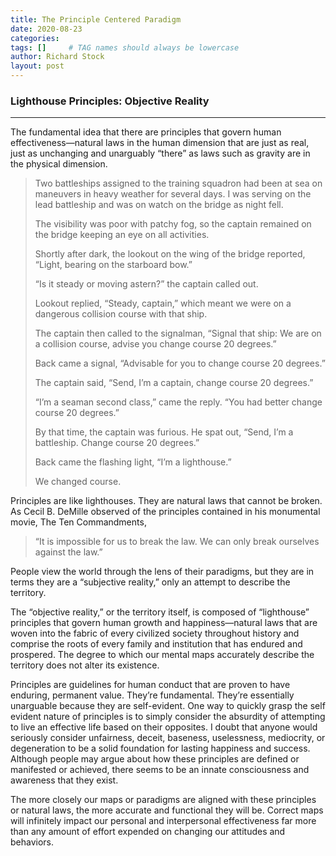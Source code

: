 ```yaml
---
title: The Principle Centered Paradigm
date: 2020-08-23
categories: 
tags: []     # TAG names should always be lowercase
author: Richard Stock
layout: post
---
```


### Lighthouse Principles:  Objective Reality 
---

The fundamental idea that there are principles that govern human effectiveness—natural laws in the human dimension that are just as real, just as unchanging and unarguably “there” as laws such as gravity are in the physical dimension.

> Two battleships assigned to the training squadron had been at sea on maneuvers in heavy weather for several days. I was serving on the lead battleship and was on watch on the bridge as night fell.
>
> The visibility was poor with patchy fog, so the captain remained on the bridge keeping an eye on all activities.
>
> Shortly after dark, the lookout on the wing of the bridge reported, “Light, bearing on the starboard bow.”
>
> “Is it steady or moving astern?” the captain called out.
>
> Lookout replied, “Steady, captain,” which meant we were on a dangerous collision course with that ship.
>
> The captain then called to the signalman, “Signal that ship: We are on a collision course, advise you change course 20 degrees.”
>
> Back came a signal, “Advisable for you to change course 20 degrees.”
>
> The captain said, “Send, I’m a captain, change course 20 degrees.”
>
> “I’m a seaman second class,” came the reply. “You had better change course 20 degrees.”
>
> By that time, the captain was furious. He spat out, “Send, I’m a battleship. Change course 20 degrees.”
>
> Back came the flashing light, “I’m a lighthouse.”
>
> We changed course.

Principles are like lighthouses. They are natural laws that cannot be broken. As Cecil B. DeMille observed of the principles contained in his monumental movie, The Ten Commandments, 

>  “It is impossible for us to break the law. We can only break ourselves against the law.”

People view the world through the lens of their paradigms, but they are  in terms they are a “subjective reality,” only an attempt to describe the territory.

The “objective reality,” or the territory itself, is composed of “lighthouse”
principles that govern human growth and happiness—natural laws that are
woven into the fabric of every civilized society throughout history and
comprise the roots of every family and institution that has endured and
prospered. The degree to which our mental maps accurately describe the
territory does not alter its existence.

Principles are guidelines for human conduct that are proven to have
enduring, permanent value. They’re fundamental. They’re essentially
unarguable because they are self-evident. One way to quickly grasp the self evident nature of principles is to simply consider the absurdity of attempting
to live an effective life based on their opposites. I doubt that anyone would
seriously consider unfairness, deceit, baseness, uselessness, mediocrity, or
degeneration to be a solid foundation for lasting happiness and success.
Although people may argue about how these principles are defined or
manifested or achieved, there seems to be an innate consciousness and
awareness that they exist.

The more closely our maps or paradigms are aligned with these principles
or natural laws, the more accurate and functional they will be. Correct maps
will infinitely impact our personal and interpersonal effectiveness far more
than any amount of effort expended on changing our attitudes and behaviors. 



